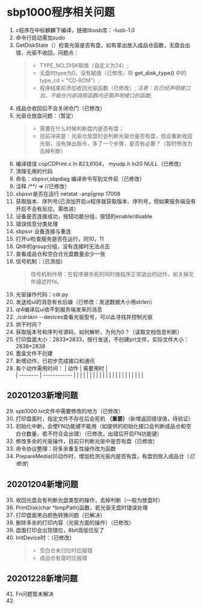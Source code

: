 # sbp1000程序相关问题
1. c程序在中标麒麟下编译，链接libusb库：-lusb-1.0
2. 命令行启动需加sudo
3. GetDiskState（）检查光驱是否有盘，如有拿出放入成品仓函数，无盘会出错，光驱不收回，问题点：
    > * TYPE_NO_DISK赋值（自定义为24）;
    > * 无盘时type为0，没有赋值（已修改，将 **get_disk_type()** 中的type_cd = "CD-ROM"）;
    > * 程序结束前添加收回光驱函数（已修改）;
    > *注意：在已经声明接口后，不能在内部调用函数内还需声明接口的函数*;
4. 成品仓收回后不会关闭仓门（已修改）
5. 光驱仓放盘问题：（暂定）
    >* 需要在什么时候判断盘内是否有盘；
    >* 目前冲突是：光驱仓放盘时会判断光驱仓是否有盘，但会重新收回光驱，没有弹出指令，多了一个步骤，是否有必要？（暂时修改为去掉判断）
6. 编译错误 copCDPrint.c ln 823,6104，  myudp.h ln20 NULL（已修改）
7. 清理无用的代码
8. 命名：sbpsvr,sbpdiag 编译命令写到文件前（已修改）
9. 注释 /\**/ => //已修改）
10. sbpsvr是否在运行 netstat -anp|grep 17008
11. 获取版本、序列号(已添加开启ui程序就获取版本、序列号，但如果服务端没有开启不会有反应，需改进）
12. 设备是否连接成功，按钮功能分组，按钮的enable/disable
13. 错误信息分类处理
14. sbpsvr 设备连接与重连
15. 打开ui检查服务是否在运行，同10，11
16. Qt中的group分组，没有连接时无法点击
17. 查看成品仓和空白仓光盘数量会少一张
18. 信号机制：（已添加）
    > 信号机制作用：在程序被杀死的同时做程序正常退出的动作，如关掉文件描述符fd。
19. 光驱操作代码：cdr.py
20. 发送给ui的消息有长后缀（已修改：发送数据大小用strlen）
21. qt4编译后ui收不到服务端发来的消息
22. ./cdrskin --devices查看光驱型号，可以此寻找并控制光驱
23. 烘干时间？
24. 获取版本号和序列号源码，如何解析，为何为0？（读取文档信息判断）
25. 打印盘面大小：2833\*2833，按行发送，不创建prt文件，实际文件大小：2838\*2838
26. 墨盒文件不创建
27. 新增动作，已初步完成接口和通讯
28. 各个动作需用时间：
    |    动作   |  需要用时   |        
    | -------- | ------------ |
    |     |     |
    |     |     |
    |     |     |
    |     |     |
    |     |     |
    |     |     |
    |     |     |
## 20201203新增问题
29. spb1000.txt文件中需要修改的地方（已修改）
30. 打印盘面时，指定文件不存在后会死机 **（重要）**（新增返回错误值，待验证）
31. 初始化中断，会使FN功能键不能用（如提供的初始化接口会判断成品仓和空白仓数量，若不符合会出错）（已修改，出错后开启FN功能键）
32. 修改多余的光驱操作，目前只判断光驱中是否有盘（已修改）
33. 命令协议整理：将多余重复性操作改为函数
34. PrepareMedia(0)动作时，增加检测光驱内是否有盘，有盘则放入成品仓（*已修改*）
## 20201204新增问题
35. 收回光盘会有判断光盘类型的操作，去掉判断（一般为放盘时）
36. PrintDisk(char *bmpPath)函数，若光驱无盘时错误处理
37. 打印盘面黑白颜色转换问题（已解决）
38. 删除多余的打印内容（光驱方面的操作）（已修改）
39. 盘面打印会出现错位，8bit高低位反了
40. InitDevice时：（已修改）
    >* 空白仓未归位时应报错
    >* 成品仓有盘时应报错
## 20201228新增问题
41. Fn问题暂未解决
42. 